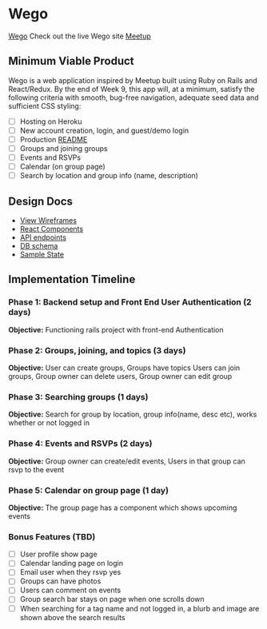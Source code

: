 # Wego

[Wego][heroku] Check out the live Wego site
[Meetup][meetup]

[heroku]: https://wego-.herokuapp.com/
[meetup]: https://www.meetup.com/

## Minimum Viable Product

Wego is a web application inspired by Meetup built using Ruby on Rails
and React/Redux.  By the end of Week 9, this app will, at a minimum, satisfy the following criteria with smooth, bug-free navigation, adequate seed data and sufficient CSS styling:

- [ ] Hosting on Heroku
- [ ] New account creation, login, and guest/demo login
- [ ] Production [README](../README.md)
- [ ] Groups and joining groups
- [ ] Events and RSVPs
- [ ] Calendar (on group page)
- [ ] Search by location and group info (name, description)

## Design Docs
* [View Wireframes][wireframes]
* [React Components][components]
* [API endpoints][api-endpoints]
* [DB schema][schema]
* [Sample State][sample-state]

[wireframes]: ./wireframes
[components]: ./component-hierarchy.md
[sample-state]: ./sample-state.md
[api-endpoints]: ./api-endpoints.md
[schema]: ./schema.md

## Implementation Timeline

### Phase 1: Backend setup and Front End User Authentication (2 days)

**Objective:** Functioning rails project with front-end Authentication

### Phase 2: Groups, joining, and topics (3 days)

**Objective:**
User can create groups,
Groups have topics
Users can join groups,
Group owner can delete users,
Group owner can edit group

### Phase 3: Searching groups (1 days)

**Objective:** Search for group by location, group info(name, desc etc), works whether or not logged in

### Phase 4: Events and RSVPs (2 days)

**Objective:**
Group owner can create/edit events,
Users in that group can rsvp to the event

### Phase 5: Calendar on group page (1 day)

**Objective:** The group page has a component which shows upcoming events

### Bonus Features (TBD)
- [ ] User profile show page
- [ ] Calendar landing page on login
- [ ] Email user when they rsvp yes
- [ ] Groups can have photos
- [ ] Users can comment on events
- [ ] Group search bar stays on page when one scrolls down
- [ ] When searching for a tag name and not logged in, a blurb and image are shown above the search results
